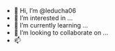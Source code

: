 - 👋 Hi, I’m @leducha06
- 👀 I’m interested in ...
- 🌱 I’m currently learning ...
- 💞️ I’m looking to collaborate on ...
- 📫 

<!---
leducha06/leducha06 is a ✨ special ✨ repository because its `README.md` (this file) appears on your GitHub profile.
You can click the Preview link to take a look at your changes.
--->
